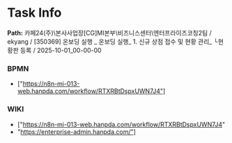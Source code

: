 # Task Info

**Path:** 카페24(주)\본사사업장\[CG]MI본부\비즈니스센터\엔터프라이즈코칭2팀 / ekyang / [350369] 온보딩 실행 _ 온보딩 실행_ 1. 신규 상점 접수 및 현황 관리_ └현황판 등록 / 2025-10-01_00-00-00

### BPMN
- ["https://n8n-mi-013-web.hanpda.com/workflow/RTXRBtDspxUWN7J4"]

### WIKI
- ["https://n8n-mi-013-web.hanpda.com/workflow/RTXRBtDspxUWN7J4"
- "https://enterprise-admin.hanpda.com/"]

